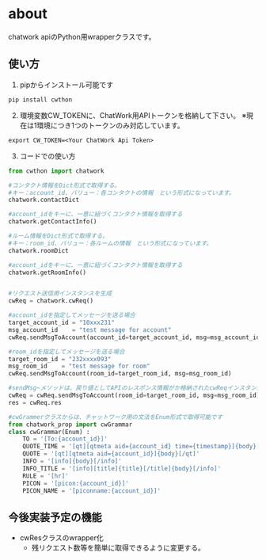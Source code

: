 # about                                                   
chatwork apiのPython用wrapperクラスです。

## 使い方
1. pipからインストール可能です
```
pip install cwthon
```

2. 環境変数CW_TOKENに、ChatWork用APIトークンを格納して下さい。
※現在は1環境につき1つのトークンのみ対応しています。

```
export CW_TOKEN=<Your ChatWork Api Token>
```

3. コードでの使い方
```Python
from cwthon import chatwork

#コンタクト情報をDict形式で取得する。
#キー：account_id、バリュー：各コンタクトの情報　という形式になっています。
chatwork.contactDict

#account_idをキーに、一意に紐づくコンタクト情報を取得する
chatwork.getContactInfo()

#ルーム情報をDict形式で取得する。
#キー：room_id、バリュー：各ルームの情報　という形式になっています。
chatwork.roomDict

#account_idをキーに、一意に紐づくコンタクト情報を取得する
chatwork.getRoomInfo()


#リクエスト送信用インスタンスを生成
cwReq = chatwork.cwReq()

#account_idを指定してメッセージを送る場合
target_account_id = "10xxx231"
msg_account_id    = "test message for account"
cwReq.sendMsgToAccount(account_id=target_account_id, msg=msg_account_id)

#room_idを指定してメッセージを送る場合
target_room_id = "232xxxx093"
msg_room_id    = "test message for room"
cwReq.sendMsgToAccount(room_id=target_room_id, msg=msg_room_id)

#sendMsg~メソッドは、戻り値としてAPIのレスポンス情報がか格納されたcwReqインスタンスを返す
cwReq = cwReq.sendMsgToAccount(room_id=target_room_id, msg=msg_room_id)
res = cwReq.res

#cwGrammerクラスからは、チャットワーク用の文法をEnum形式で取得可能です
from chatwork_prop import cwGrammar
class cwGrammar(Enum) :
    TO = '[To:{account_id}]'
    QUOTE_TIME = '[qt][qtmeta aid={account_id} time={timestamp}]{body}[/qt]'
    QUOTE = '[qt][qtmeta aid={account_id}]{body}[/qt]'
    INFO = '[info]{body}[/info]'
    INFO_TITLE = '[info][title]{title}[/title]{body}[/info]'
    RULE = '[hr]'
    PICON = '[picon:{account_id}]'
    PICON_NAME = '[piconname:{account_id}]'
```

## 今後実装予定の機能
- cwResクラスのwrapper化
   - 残リクエスト数等を簡単に取得できるように変更する。
